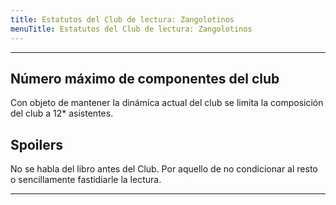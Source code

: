 ```yaml
---
title: Estatutos del Club de lectura: Zangolotinos
menuTitle: Estatutos del Club de lectura: Zangolotinos
---
```

***
## Número máximo de componentes del club
Con objeto de mantener la dinámica actual del club se limita la composición del club a 12* asistentes.
## Spoilers
No se habla del libro antes del Club. Por aquello de no condicionar al resto o sencillamente fastidiarle la lectura. 
***